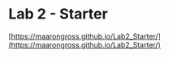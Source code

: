 # Lab 2 - Starter

[https://maarongross.github.io/Lab2_Starter/](https://maarongross.github.io/Lab2_Starter/)

